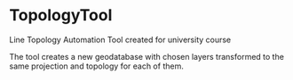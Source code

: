 # TopologyTool
Line Topology Automation Tool created for university course

The tool creates a new geodatabase with chosen layers transformed to the same projection and topology for each of them. 
